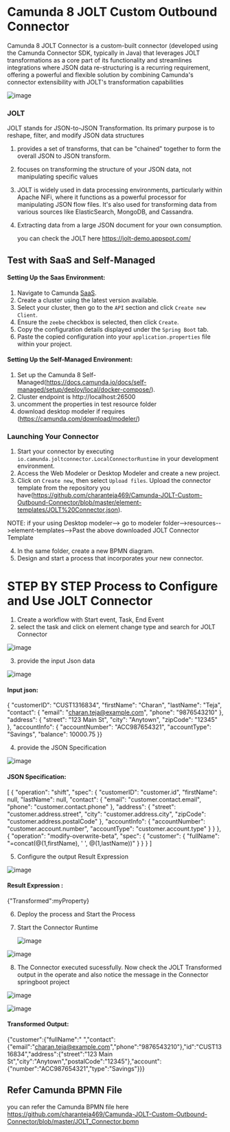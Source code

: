 
# Camunda 8 JOLT Custom Outbound Connector

Camunda 8 JOLT Connector is a custom-built connector (developed using the Camunda Connector SDK, typically in Java) that leverages JOLT transformations as a core part of its functionality and streamlines integrations where JSON data re-structuring is a recurring requirement, offering a powerful and flexible solution by combining Camunda's connector extensibility with JOLT's transformation capabilities

![image](https://github.com/user-attachments/assets/5c653fa0-50e0-4b21-88cc-e604c2538be8)


### JOLT

JOLT stands for JSON-to-JSON Transformation. Its primary purpose is to reshape, filter, and modify JSON data structures

1. provides a set of transforms, that can be "chained" together to form the overall JSON to JSON transform.
2. focuses on transforming the structure of your JSON data, not manipulating specific values
3. JOLT is widely used in data processing environments, particularly within Apache NiFi, where it functions as a powerful 
   processor for manipulating JSON flow files. It's also used for transforming data from various sources like ElasticSearch, 
   MongoDB, and Cassandra.
4. Extracting data from a large JSON document for your own consumption.

   you can check the JOLT here https://jolt-demo.appspot.com/

## Test with SaaS and Self-Managed

#### Setting Up the Saas Environment:

1. Navigate to Camunda [SaaS](https://console.camunda.io).
2. Create a cluster using the latest version available.
3. Select your cluster, then go to the `API` section and click `Create new Client`.
4. Ensure the `zeebe` checkbox is selected, then click `Create`.
5. Copy the configuration details displayed under the `Spring Boot` tab.
6. Paste the copied configuration into your `application.properties` file within your project.

#### Setting Up the Self-Managed Environment:

1. Set up the Camunda 8 Self-Managed(https://docs.camunda.io/docs/self-managed/setup/deploy/local/docker-compose/).
2. Cluster endpoint is http://localhost:26500
3. uncomment the properties in test resource folder
4. download desktop modeler if requires (https://camunda.com/download/modeler/)


### Launching Your Connector

1. Start your connector by executing `io.camunda.joltconnector.LocalConnectorRuntime` in your development environment.
2. Access the Web Modeler or Desktop Modeler and create a new project.
3. Click on `Create new`, then select `Upload files`. Upload the connector template from the repository you have(https://github.com/charanteja469/Camunda-JOLT-Custom-Outbound-Connector/blob/master/element-templates/JOLT%20Connector.json).

 NOTE: if your using Desktop modeler--> go to modeler folder-->resources-->element-templates-->Past the above downloaded JOLT 
       Connector Template

4. In the same folder, create a new BPMN diagram.
5. Design and start a process that incorporates your new connector.


# STEP BY STEP Process to Configure and Use JOLT Connector

1. Create a workflow with Start event, Task, End Event
2. select the task and click on element change type and search for JOLT Connector

![image](https://github.com/user-attachments/assets/f4d49c86-54ea-4926-acaa-f9867549da3b)


3. provide the input Json data

![image](https://github.com/user-attachments/assets/476c00c5-1bb1-491a-8b51-489d709a4861)

#### Input json:

{
  "customerID": "CUST1316834",
  "firstName": "Charan",
  "lastName": "Teja",
  "contact": {
    "email": "charan.teja@example.com",
    "phone": "9876543210"
  },
  "address": {
    "street": "123 Main St",
    "city": "Anytown",
    "zipCode": "12345"
  },
  "accountInfo": {
    "accountNumber": "ACC987654321",
    "accountType": "Savings",
    "balance": 10000.75
  }}


4. provide the JSON Specification

![image](https://github.com/user-attachments/assets/c9a11612-c006-4052-9c3b-3676780f9071)

#### JSON Specification:

[
  {
    "operation": "shift",
    "spec": {
      "customerID": "customer.id",
      "firstName": null,
      "lastName": null,
      "contact": {
        "email": "customer.contact.email",
        "phone": "customer.contact.phone"
      },
      "address": {
        "street": "customer.address.street",
        "city": "customer.address.city",
        "zipCode": "customer.address.postalCode"
      },
      "accountInfo": {
        "accountNumber": "customer.account.number",
        "accountType": "customer.account.type"
      }
    }
  },
  {
    "operation": "modify-overwrite-beta",
    "spec": {
      "customer": {
        "fullName": "=concat(@(1,firstName), ' ', @(1,lastName))"
      }
    }
  }
]



5. Configure the output Result Expression

![image](https://github.com/user-attachments/assets/2eb27b2f-5c9c-41a1-8b99-1baefeaae065)

#### Result Expression : 

{"Transformed":myProperty}


6. Deploy the process and Start the Process
7. Start the Connector Runtime

   ![image](https://github.com/user-attachments/assets/e8475a72-2ae1-4ca9-81d0-7e138ff3f65f)


![image](https://github.com/user-attachments/assets/fb90d6b3-b817-4089-96f3-b3588164f1df)


8. The Connector executed sucessfully. Now check the JOLT Transformed output in the operate and also notice the message in the 
   Connector springboot project

 ![image](https://github.com/user-attachments/assets/27f4154f-1748-4526-bde4-f9fa668de20f)

 ![image](https://github.com/user-attachments/assets/a23632b0-c96c-46db-a588-ad32420faa09)


#### Transformed Output:

 	
{"customer":{"fullName":" ","contact":{"email":"charan.teja@example.com","phone":"9876543210"},"id":"CUST1316834","address":{"street":"123 Main St","city":"Anytown","postalCode":"12345"},"account":{"number":"ACC987654321","type":"Savings"}}}


## Refer Camunda BPMN File

you can refer the Camunda BPMN file here https://github.com/charanteja469/Camunda-JOLT-Custom-Outbound-Connector/blob/master/JOLT_Connector.bpmn

 










